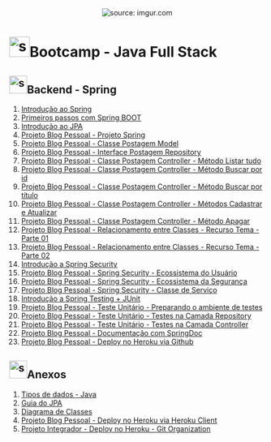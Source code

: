 <div align="center">
    <img src="https://i.imgur.com/w8tTOuT.png" title="source: imgur.com" /> 
</div>
<h1><img src="https://i.imgur.com/JSfXyzm.png" title="source: imgur.com" width="40px"/>Bootcamp - Java Full Stack </h1>

<h2><img src="https://i.imgur.com/XFnTrpX.png" title="source: imgur.com" width="35px"/>Backend - Spring</h2>

1. <a href="01.md" >Introdução ao Spring</a>
2. <a href="02.md" >Primeiros passos com Spring BOOT</a>
3. <a href="03.md" >Introdução ao JPA</a>
4. <a href="04.md" >Projeto Blog Pessoal - Projeto Spring</a>
5. <a href="05.md" >Projeto Blog Pessoal - Classe Postagem Model</a>
6. <a href="06.md" >Projeto Blog Pessoal - Interface Postagem Repository</a>
7. <a href="07.md" >Projeto Blog Pessoal - Classe Postagem Controller - Método Listar tudo</a>
8. <a href="08.md" >Projeto Blog Pessoal - Classe Postagem Controller - Método Buscar por id</a>
9. <a href="09.md" >Projeto Blog Pessoal - Classe Postagem Controller - Método Buscar por título</a>
10. <a href="10.md" >Projeto Blog Pessoal - Classe Postagem Controller - Métodos Cadastrar e Atualizar</a>
11. <a href="11.md" >Projeto Blog Pessoal - Classe Postagem Controller - Método Apagar</a>
12. <a href="12.md" >Projeto Blog Pessoal - Relacionamento entre Classes - Recurso Tema - Parte 01</a>
13. <a href="13.md" >Projeto Blog Pessoal - Relacionamento entre Classes - Recurso Tema - Parte 02</a>
14. <a href="14.md" >Introdução a Spring Security</a>
15. <a href="15.md" >Projeto Blog Pessoal - Spring Security - Ecossistema do Usuário</a>
16. <a href="16.md" >Projeto Blog Pessoal - Spring Security - Ecossistema da Segurança</a>
17. <a href="17.md" >Projeto Blog Pessoal - Spring Security - Classe de Serviço</a>
18. <a href="18.md" >Introdução a Spring Testing + JUnit</a>
19. <a href="19.md" >Projeto Blog Pessoal - Teste Unitário - Preparando o ambiente de testes</a>
20. <a href="20.md" >Projeto Blog Pessoal - Teste Unitário - Testes na Camada Repository</a>
21. <a href="21.md" >Projeto Blog Pessoal - Teste Unitário - Testes na Camada Controller</a>
22. <a href="22.md" >Projeto Blog Pessoal - Documentação com SpringDoc</a>
23. <a href="23.md" >Projeto Blog Pessoal - Deploy no Heroku via Github</a>

<h2><img src="https://i.imgur.com/XFnTrpX.png" title="source: imgur.com" width="35px"/>Anexos</h2>

01. <a href="java_tipos.md" >Tipos de dados - Java</a>
02. <a href="guia_jpa.md" >Guia do JPA</a>
03. <a href="uml.md" >Diagrama de Classes</a>
04. <a href="deploy_client.md" >Projeto Blog Pessoal - Deploy no Heroku via Heroku Client</a>
05. <a href="deploy_organizacao.md" >Projeto Integrador - Deploy no Heroku - Git Organization</a>
